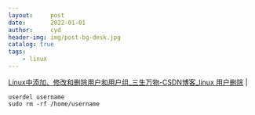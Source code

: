 ```yaml
---
layout:     post
date:       2022-01-01
author:     cyd
header-img: img/post-bg-desk.jpg
catalog: true
tags:
    - linux
---
```


<a href="https://blog.csdn.net/GMingZhou/article/details/78706439" target="_blank">Linux中添加、修改和删除用户和用户组_三生万物-CSDN博客_linux 用户删除</a>  |  <br>  

```
userdel username
sudo rm -rf /home/username

```


